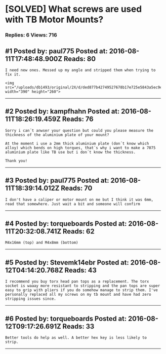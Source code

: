 # \[SOLVED\] What screws are used with TB Motor Mounts?

### Replies: 6 Views: 716

## \#1 Posted by: paul775 Posted at: 2016-08-11T17:48:48.900Z Reads: 80

```
I need new ones. Messed up my angle and stripped them when trying to fix it.

<img src="/uploads/db1493/original/2X/d/ded877b42749527678b17e725e5843a5ec9ef909.png" width="390" height="260">
```

---
## \#2 Posted by: kampfhahn Posted at: 2016-08-11T18:26:19.459Z Reads: 76

```
Sorry i can´t anwser your question but could you please measure the thickness of the aluminium plate of your mount?

At the moment i use a 2mm thick aluminium plate (don´t know which alloy) which bends on high torques, that´s why i want to make a 7075 aluminium plate like TB use but i don´t know the thickness.

Thank you!
```

---
## \#3 Posted by: paul775 Posted at: 2016-08-11T18:39:14.012Z Reads: 70

```
I don't have a caliper or motor mount on me but I think it was 6mm, read that somewhere. Just wait a bit and someone will confirm
```

---
## \#4 Posted by: torqueboards Posted at: 2016-08-11T20:32:08.741Z Reads: 62

```
M4x16mm (top) and M4x8mm (bottom)
```

---
## \#5 Posted by: Stevemk14ebr Posted at: 2016-08-12T04:14:20.768Z Reads: 43

```
I recommend you buy torx head pan tops as a replacement. The torx socket is waaay more resistant to stripping and the pan tops are super easy to grip with pliers if you do somehow manage to strip them. I've personally replaced all my screws on my tb mount and have had zero stripping issues since.
```

---
## \#6 Posted by: torqueboards Posted at: 2016-08-12T09:17:26.691Z Reads: 33

```
Better tools do help as well. A better hex key is less likely to strip.
```

---
